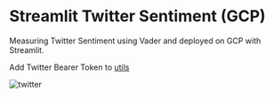 # Streamlit Twitter Sentiment (GCP)
Measuring Twitter Sentiment using Vader and deployed on GCP with Streamlit.

Add Twitter Bearer Token to [utils](https://github.com/jacobweiss2305/sentiment/blob/main/streamlit/utils/__init__.py)

![twitter](https://user-images.githubusercontent.com/26749795/197186812-1a265a4f-c5db-46a2-a27c-2ac138654e29.png)


